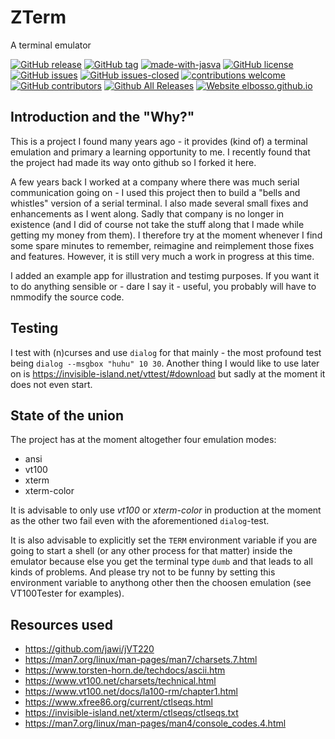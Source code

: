 # ZTerm
A terminal emulator

<!---
[![start with why](https://img.shields.io/badge/start%20with-why%3F-brightgreen.svg?style=flat)](http://www.ted.com/talks/simon_sinek_how_great_leaders_inspire_action)
--->
[![GitHub release](https://img.shields.io/github/release/elbosso/ZTerm/all.svg?maxAge=1)](https://GitHub.com/elbosso/ZTerm/releases/)
[![GitHub tag](https://img.shields.io/github/tag/elbosso/ZTerm.svg)](https://GitHub.com/elbosso/ZTerm/tags/)
[![made-with-jasva](https://img.shields.io/badge/Made%20with-Java-9cf)](https://www.java.com)
[![GitHub license](https://img.shields.io/github/license/elbosso/ZTerm.svg)](https://github.com/elbosso/ZTerm/blob/master/LICENSE)
[![GitHub issues](https://img.shields.io/github/issues/elbosso/ZTerm.svg)](https://GitHub.com/elbosso/ZTerm/issues/)
[![GitHub issues-closed](https://img.shields.io/github/issues-closed/elbosso/ZTerm.svg)](https://GitHub.com/elbosso/ZTerm/issues?q=is%3Aissue+is%3Aclosed)
[![contributions welcome](https://img.shields.io/badge/contributions-welcome-brightgreen.svg?style=flat)](https://github.com/elbosso/ZTerm/issues)
[![GitHub contributors](https://img.shields.io/github/contributors/elbosso/ZTerm.svg)](https://GitHub.com/elbosso/ZTerm/graphs/contributors/)
[![Github All Releases](https://img.shields.io/github/downloads/elbosso/ZTerm/total.svg)](https://github.com/elbosso/ZTerm)
[![Website elbosso.github.io](https://img.shields.io/website-up-down-green-red/https/elbosso.github.io.svg)](https://elbosso.github.io/)

## Introduction and the "Why?"

This is a project I found many years ago - it provides (kind of) a terminal emulation and primary
a learning opportunity to me. I recently found that the project had made its way onto github so
I forked it here.

A few years back I worked at a company where there was much serial communication going on - I
used this project then to build a "bells and whistles" version of a serial terminal. I also made 
several small fixes and enhancements as I went along. Sadly
that company is no longer in existence (and I did of course not take the stuff along that I made 
while getting my money from them). I therefore try at the moment whenever I find some spare minutes to 
remember, reimagine and reimplement those fixes and features. However, it is still very much a work 
in progress at this time.

I added an example app for illustration and testimg purposes. If you want it to do anything sensible or - dare I say it - useful,
you probably will have to nmmodify the source code.

## Testing

I test with (n)curses and use `dialog` for that mainly - the most profound test being `dialog --msgbox "huhu" 10 30`. 
Another thing I would like to use later on is 
https://invisible-island.net/vttest/#download but sadly at the moment it does not even start.

## State of the union

The project has at the moment altogether four emulation modes:

* ansi
* vt100
* xterm
* xterm-color

It is advisable to only use *vt100* or *xterm-color* in production at the moment as the other two fail even with the aforementioned 
`dialog`-test.

It is also advisable to explicitly set the `TERM` environment variable if you are going to start a shell (or
any other process for that matter) inside the emulator because else you get the terminal type `dumb` 
and that leads to all kinds of problems. And please try not to be funny by setting this environment variable
to anythong other then the choosen emulation (see VT100Tester for examples).

## Resources used

* https://github.com/jawi/jVT220
* https://man7.org/linux/man-pages/man7/charsets.7.html
* https://www.torsten-horn.de/techdocs/ascii.htm
* https://www.vt100.net/charsets/technical.html
* https://www.vt100.net/docs/la100-rm/chapter1.html
* https://www.xfree86.org/current/ctlseqs.html
* https://invisible-island.net/xterm/ctlseqs/ctlseqs.txt
* https://man7.org/linux/man-pages/man4/console_codes.4.html


